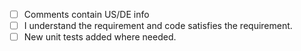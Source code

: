 * [ ] Comments contain US/DE info
* [ ] I understand the requirement and code satisfies the requirement.
* [ ] New unit tests added where needed. 
